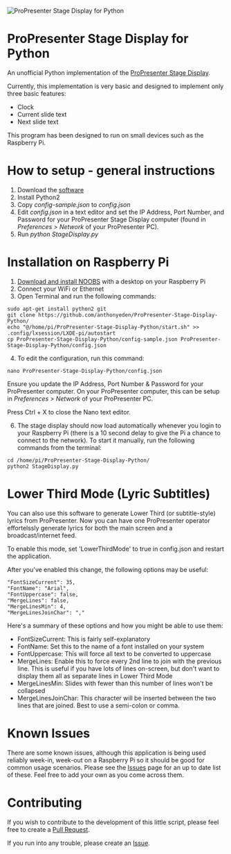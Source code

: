 ![ProPresenter Stage Display for Python](https://mediarealm.com.au/wp-content/uploads/2017/07/ProPresenter-Stage-Display-Python.png)

# ProPresenter Stage Display for Python
An unofficial Python implementation of the [ProPresenter Stage Display](https://www.renewedvision.com/store.php?item=prostagedisplay).

Currently, this implementation is very basic and designed to implement only three basic features:

* Clock
* Current slide text
* Next slide text

This program has been designed to run on small devices such as the Raspberry Pi.

# How to setup - general instructions

1. Download the [software](https://github.com/anthonyeden/ProPresenter-Stage-Display-Python/archive/master.zip)
2. Install Python2
3. Copy _config-sample.json_ to _config.json_
4. Edit _config.json_ in a text editor and set the IP Address, Port Number, and Password for your ProPresenter Stage Display computer (found in _Preferences > Network_ of your ProPresenter PC).
5. Run _python StageDisplay.py_

# Installation on Raspberry Pi

1. [Download and install NOOBS](https://www.raspberrypi.org/downloads/noobs/) with a desktop on your Raspberry Pi
2. Connect your WiFi or Ethernet
3. Open Terminal and run the following commands:

```
sudo apt-get install python2 git
git clone https://github.com/anthonyeden/ProPresenter-Stage-Display-Python/
echo "@/home/pi/ProPresenter-Stage-Display-Python/start.sh" >> .config/lxsession/LXDE-pi/autostart
cp ProPresenter-Stage-Display-Python/config-sample.json ProPresenter-Stage-Display-Python/config.json
``` 

4. To edit the configuration, run this command:

```
nano ProPresenter-Stage-Display-Python/config.json
```

  Ensure you update the IP Address, Port Number & Password for your ProPresenter computer. On your ProPresenter computer, this can be setup in _Preferences > Network_ of your ProPresenter PC.
  
  Press Ctrl + X to close the Nano text editor.
  
6. The stage display should now load automatically whenever you login to your Raspberry Pi (there is a 10 second delay to give the Pi a chance to connect to the network). To start it manually, run the following commands from the terminal:

```
cd /home/pi/ProPresenter-Stage-Display-Python/
python2 StageDisplay.py
```

# Lower Third Mode (Lyric Subtitles)

You can also use this software to generate Lower Third (or subtitle-style) lyrics from ProPresenter. Now you can have one ProPresenter operator effortelssly generate lyrics for both the main screen and a broadcast/internet feed.

To enable this mode, set 'LowerThirdMode' to true in config.json and restart the application.

After you've enabled this change, the following options may be useful:

    "FontSizeCurrent": 35,
    "FontName": "Arial",
    "FontUppercase": false,
    "MergeLines": false,
    "MergeLinesMin": 4,
    "MergeLinesJoinChar": ","

Here's a summary of these options and how you might be able to use them:

* FontSizeCurrent: This is fairly self-explanatory
* FontName: Set this to the name of a font installed on your system
* FontUppercase: This will force all text to be converted to uppercase
* MergeLines: Enable this to force every 2nd line to join with the previous line. This is useful if you have lots of lines on-screen, but don't want to display them all as separate lines in Lower Third Mode
* MergeLinesMin: Slides with fewer than this number of lines won't be collapsed
* MergeLinesJoinChar: This character will be inserted between the two lines that are joined. Best to use a semi-colon or comma.

# Known Issues

There are some known issues, although this application is being used reliably week-in, week-out on a Raspberry Pi so it should be good for common usage scenarios. Please see the [Issues](https://github.com/anthonyeden/ProPresenter-Stage-Display-Python/issues) page for an up to date list of these. Feel free to add your own as you come across them.

# Contributing

If you wish to contribute to the development of this little script, please feel free to create a [Pull Request](https://github.com/anthonyeden/ProPresenter-Stage-Display-Python/pulls).

If you run into any trouble, please create an [Issue](https://github.com/anthonyeden/ProPresenter-Stage-Display-Python/issues).
